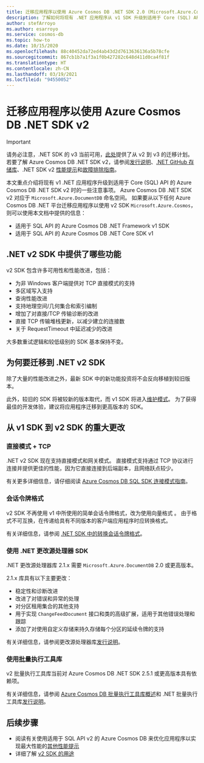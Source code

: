 ```yaml
---
title: 迁移应用程序以使用 Azure Cosmos DB .NET SDK 2.0 (Microsoft.Azure.Cosmos)
description: 了解如何将现有 .NET 应用程序从 v1 SDK 升级到适用于 Core (SQL) API 的 .NET SDK v2。
author: stefArroyo
ms.author: esarroyo
ms.service: cosmos-db
ms.topic: how-to
ms.date: 10/15/2020
ms.openlocfilehash: 88c40452da72ed4ab43d2d7613636136a5b78cfe
ms.sourcegitcommit: 867cb1b7a1f3a1f0b427282c648d411d0ca4f81f
ms.translationtype: HT
ms.contentlocale: zh-CN
ms.lasthandoff: 03/19/2021
ms.locfileid: "94550052"
---
```

# <a name="migrate-your-application-to-use-the-azure-cosmos-db-net-sdk-v2"></a>迁移应用程序以使用 Azure Cosmos DB .NET SDK v2

> [!IMPORTANT]
> 请务必注意，.NET SDK 的 v3 当前可用，[此处](migrate-dotnet-v3.md)提供了从 v2 到 v3 的迁移计划。 若要了解 Azure Cosmos DB .NET SDK v2，请参阅[发行说明](sql-api-sdk-dotnet.md)、[.NET GitHub 存储库](https://github.com/Azure/azure-cosmos-dotnet-v2)、.NET SDK v2 [性能提示](performance-tips.md)和[故障排除指南](troubleshoot-dot-net-sdk.md)。
>

本文重点介绍将现有 v1 .NET 应用程序升级到适用于 Core (SQL) API 的 Azure Cosmos DB .NET SDK v2 时的一些注意事项。 Azure Cosmos DB .NET SDK v2 对应于 `Microsoft.Azure.DocumentDB` 命名空间。 如果要从以下任何 Azure Cosmos DB .NET 平台迁移应用程序以使用 v2 SDK `Microsoft.Azure.Cosmos`，则可以使用本文档中提供的信息：

* 适用于 SQL API 的 Azure Cosmos DB .NET Framework v1 SDK
* 适用于 SQL API 的 Azure Cosmos DB .NET Core SDK v1

## <a name="whats-available-in-the-net-v2-sdk"></a>.NET v2 SDK 中提供了哪些功能

v2 SDK 包含许多可用性和性能改进，包括：

* 为非 Windows 客户端提供对 TCP 直接模式的支持
* 多区域写入支持
* 查询性能改进
* 支持地理空间/几何集合和索引编制
* 增加了对直接/TCP 传输诊断的改进
* 直接 TCP 传输堆栈更新，以减少建立的连接数
* 关于 RequestTimeout 中延迟减少的改进

大多数重试逻辑和较低级别的 SDK 基本保持不变。

## <a name="why-migrate-to-the-net-v2-sdk"></a>为何要迁移到 .NET v2 SDK

除了大量的性能改进之外，最新 SDK 中的新功能投资将不会反向移植到较旧版本。

此外，较旧的 SDK 将被较新的版本取代，而 v1 SDK 将进入[维护模式](sql-api-sdk-dotnet.md)。 为了获得最佳的开发体验，建议将应用程序迁移到更高版本的 SDK。

## <a name="major-changes-from-v1-sdk-to-v2-sdk"></a>从 v1 SDK 到 v2 SDK 的重大更改

### <a name="direct-mode--tcp"></a>直接模式 + TCP

.NET v2 SDK 现在支持直接模式和网关模式。 直接模式支持通过 TCP 协议进行连接并提供更佳的性能，因为它直接连接到后端副本，且网络跃点较少。

有关更多详细信息，请仔细阅读 [Azure Cosmos DB SQL SDK 连接模式指南](sql-sdk-connection-modes.md)。

### <a name="session-token-formatting"></a>会话令牌格式

v2 SDK 不再使用 v1 中所使用的简单会话令牌格式，改为使用向量格式 。 由于格式不可互换，在传递给具有不同版本的客户端应用程序时应转换格式。

有关详细信息，请参阅 [.NET SDK 中的转换会话令牌格式](how-to-convert-session-token.md)。

### <a name="using-the-net-change-feed-processor-sdk"></a>使用 .NET 更改源处理器 SDK

.NET 更改源处理器库 2.1.x 需要 `Microsoft.Azure.DocumentDB` 2.0 或更高版本。

2\.1.x 库具有以下主要更改：

* 稳定性和诊断改进
* 改进了对错误和异常的处理
* 对分区租用集合的其他支持
* 用于实现 `ChangeFeedDocument` 接口和类的高级扩展，适用于其他错误处理和跟踪
* 添加了对使用自定义存储来持久存储每个分区的延续令牌的支持

有关详细信息，请参阅更改源处理器库[发行说明](sql-api-sdk-dotnet-changefeed.md)。

### <a name="using-the-bulk-executor-library"></a>使用批量执行工具库

v2 批量执行工具库当前对 Azure Cosmos DB .NET SDK 2.5.1 或更高版本具有依赖项。

有关详细信息，请参阅 [Azure Cosmos DB 批量执行工具库概述](bulk-executor-overview.md)和 .NET 批量执行工具库[发行说明](sql-api-sdk-bulk-executor-dot-net.md)。

## <a name="next-steps"></a>后续步骤

* 阅读有关使用适用于 SQL API v2 的 Azure Cosmos DB 来优化应用程序以实现最大性能的[其他性能提示](sql-api-get-started.md)
* 详细了解 [v2 SDK 的用途](sql-api-dotnet-samples.md)